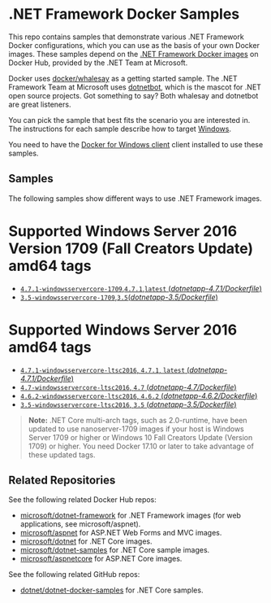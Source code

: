 .NET Framework Docker Samples
=============================

This repo contains samples that demonstrate various .NET Framework Docker configurations, which you can use as the basis of your own Docker images. These samples depend on the [.NET Framework Docker images](https://hub.docker.com/r/microsoft/dotnet-framework/) on Docker Hub, provided by the .NET Team at Microsoft.

Docker uses [docker/whalesay](https://hub.docker.com/r/docker/whalesay/) as a getting started sample. The .NET Framework Team at Microsoft uses [dotnetbot](https://github.com/dotnet-bot), which is the mascot for .NET open source projects. Got something to say? Both whalesay and dotnetbot are great listeners.

You can pick the sample that best fits the scenario you are interested in. The instructions for each sample describe how to target [Windows](http://aka.ms/windowscontainers).

You need to have the [Docker for Windows client](https://docs.docker.com/docker-for-windows/) client installed to use these samples.

Samples
-------

The following samples show different ways to use .NET Framework images.


# Supported Windows Server 2016 Version 1709 (Fall Creators Update) amd64 tags

- [`4.7.1-windowsservercore-1709`,`4.7.1`,`latest` (*dotnetapp-4.7.1/Dockerfile*)](https://github.com/Microsoft/dotnet-framework-docker-samples/blob/dockerhub/dotnetapp-4.7.1/Dockerfile)
- [`3.5-windowsservercore-1709`,`3.5`(*dotnetapp-3.5/Dockerfile*)](https://github.com/Microsoft/dotnet-framework-docker-samples/blob/dockerhub/dotnetapp-3.5/Dockerfile)

# Supported Windows Server 2016 amd64 tags

- [`4.7.1-windowsservercore-ltsc2016`, `4.7.1`, `latest` (*dotnetapp-4.7.1/Dockerfile*)](https://github.com/Microsoft/dotnet-framework-docker-samples/blob/dockerhub/dotnetapp-4.7.1/Dockerfile)
- [`4.7-windowsservercore-ltsc2016`, `4.7` (*dotnetapp-4.7/Dockerfile*)](https://github.com/Microsoft/dotnet-framework-docker-samples/blob/dockerhub/dotnetapp-4.7/Dockerfile)
- [`4.6.2-windowsservercore-ltsc2016`, `4.6.2` (*dotnetapp-4.6.2/Dockerfile*)](https://github.com/Microsoft/dotnet-framework-docker-samples/blob/dockerhub/dotnetapp-4.7.1/Dockerfile)
- [`3.5-windowsservercore-ltsc2016`, `3.5` (*dotnetapp-3.5/Dockerfile*)](https://github.com/Microsoft/dotnet-framework-docker-samples/blob/dockerhub/dotnetapp-3.5/Dockerfile)

>**Note:** .NET Core multi-arch tags, such as 2.0-runtime, have been updated to use nanoserver-1709 images if your host is Windows Server 1709 or higher or Windows 10 Fall Creators Update (Version 1709) or higher. You need Docker 17.10 or later to take advantage of these updated tags.

Related Repositories
--------------------

See the following related Docker Hub repos:

- [microsoft/dotnet-framework](https://hub.docker.com/r/microsoft/dotnet-framework/) for .NET Framework images (for web applications, see microsoft/aspnet).
- [microsoft/aspnet](https://hub.docker.com/r/microsoft/aspnet/) for ASP.NET Web Forms and MVC images.
- [microsoft/dotnet](https://hub.docker.com/r/microsoft/dotnet/) for .NET Core images.
- [microsoft/dotnet-samples](https://hub.docker.com/r/microsoft/dotnet-samples/) for .NET Core sample images.
- [microsoft/aspnetcore](https://hub.docker.com/r/microsoft/aspnetcore/) for ASP.NET Core images.

See the following related  GitHub repos:

- [dotnet/dotnet-docker-samples](https://github.com/dotnet/dotnet-docker-samples/) for .NET Core samples.

